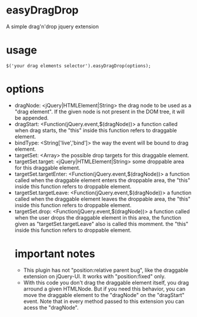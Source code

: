 easyDragDrop
============

A simple drag'n'drop jquery extension

# usage

    $('your drag elements selector').easyDragDrop(options);
    
# options

  * dragNode: <jQuery|HTMLElement|String> the drag node to be used as a "drag element". If the given node is not present in the DOM tree, it will be appended.
  * dragStart: <Function(jQuery.event,$(dragNode))> a function called when drag starts, the "this" inside this function refers to draggable element.
  * bindType: <String['live','bind']> the way the event will be bound to drag element.
  * targetSet: <Array<Object>> the possible drop targets for this draggable element.
  * targetSet.target: <jQuery|HTMLElement|String> some droppable area for this draggable element.
  * targetSet.targetEnter: <Function(jQuery.event,$(dragNode))> a function called when the draggable element enters the droppable area, the "this" inside this function refers to droppable element.
  * targetSet.targetLeave: <Function(jQuery.event,$(dragNode))> a function called when the draggable element leaves the droppable area, the "this" inside this function refers to droppable element.
  * targetSet.drop: <Function(jQuery.event,$(dragNode))> a function called when the user drops the draggable element in this area, the function given as "targetSet.targetLeave" also is called this momment. the "this" inside this function refers to droppable element.

# important notes

  * This plugin has not "position:relative parent bug", like the draggable extension on jQuery-UI. It works with "position:fixed" only.
  * With this code you don't drag the draggable element itself, you drag arround a given HTMLNode. But if you need this behavior, you can move the draggable element to the "dragNode" on the "dragStart" event. Note that in every method passed to this extension you can acess the "dragNode".